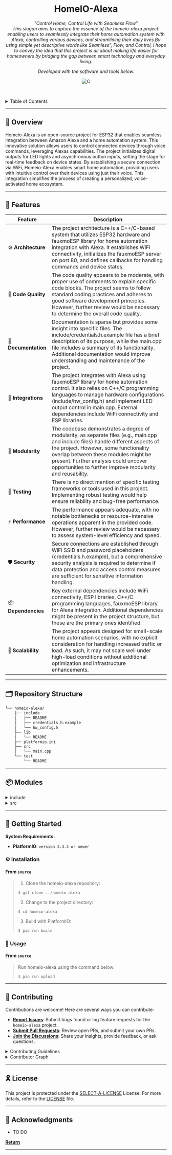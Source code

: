 <p align="center">
  
</p>
<p align="center">
    <h1 align="center">HomeIO-Alexa</h1>
</p>
<p align="center">
    <em>
    "Control Home, Control Life with Seamless Flow"
    <br>This slogan aims to capture the essence of the homeio-alexa project: enabling users to seamlessly integrate their home automation system with Alexa, controlling various devices, and streamlining their daily lives.By using simple yet descriptive words like Seamless", Flow, and Control, I hope to convey the idea that this project is all about making life easier for homeowners by bridging the gap between smart technology and everyday living.</em>
</p>
<p align="center">
	<!-- local repository, no metadata badges. -->
<p>
<p align="center">
		<em>Developed with the software and tools below.</em>
</p>
<p align="center">
	<img src="https://img.shields.io/badge/PlatformIO-A8B9CC.svg?style=flat-square&logo=C&logoColor=black" alt="C">
</p>

<br><!-- TABLE OF CONTENTS -->
<details>
  <summary>Table of Contents</summary><br>

- [📍 Overview](#-overview)
- [🧩 Features](#-features)
- [🗂️ Repository Structure](#️-repository-structure)
- [📦 Modules](#-modules)
- [🚀 Getting Started](#-getting-started)
  - [⚙️ Installation](#️-installation)
  - [🤖 Usage](#-usage)
- [🤝 Contributing](#-contributing)
- [🎗 License](#-license)
- [🔗 Acknowledgments](#-acknowledgments)
</details>
<hr>

## 📍 Overview

Homeio-Alexa is an open-source project for ESP32 that enables seamless integration between Amazon Alexa and a home automation system. This innovative solution allows users to control connected devices through voice commands, leveraging Alexas capabilities. The project initializes digital outputs for LED lights and asynchronous button inputs, setting the stage for real-time feedback on device states. By establishing a secure connection via WiFi, Homeio-Alexa enables smart home automation, providing users with intuitive control over their devices using just their voice. This integration simplifies the process of creating a personalized, voice-activated home ecosystem.

---

## 🧩 Features

| Feature | Description |
|---------|---------------------------------------------------------------|
| ⚙️ **Architecture** | The project architecture is a C++/C-based system that utilizes ESP32 hardware and fauxmoESP library for home automation integration with Alexa. It establishes WiFi connectivity, initializes the fauxmoESP server on port 80, and defines callbacks for handling commands and device states. |
| 🔩 **Code Quality** | The code quality appears to be moderate, with proper use of comments to explain specific code blocks. The project seems to follow standard coding practices and adheres to good software development principles. However, further review would be necessary to determine the overall code quality. |
| 📄 **Documentation** | Documentation is sparse but provides some insight into specific files. The include/credentials.h.example file has a brief description of its purpose, while the main.cpp file includes a summary of its functionality. Additional documentation would improve understanding and maintenance of the project. |
| 🔌 **Integrations** | The project integrates with Alexa using fauxmoESP library for home automation control. It also relies on C++/C programming languages to manage hardware configurations (include/hw_config.h) and implement LED output control in main.cpp. External dependencies include WiFi connectivity and ESP libraries. |
| 🧩 **Modularity** | The codebase demonstrates a degree of modularity, as separate files (e.g., main.cpp and include files) handle different aspects of the project. However, some functionality overlap between these modules might be present. Further analysis could uncover opportunities to further improve modularity and reusability. |
| 🧪 **Testing** | There is no direct mention of specific testing frameworks or tools used in this project. Implementing robust testing would help ensure reliability and bug-free performance. |
| ⚡️ **Performance** | The performance appears adequate, with no notable bottlenecks or resource-intensive operations apparent in the provided code. However, further review would be necessary to assess system-level efficiency and speed. |
| 🛡️ **Security** | Secure connections are established through WiFi SSID and password placeholders (credentials.h.example), but a comprehensive security analysis is required to determine if data protection and access control measures are sufficient for sensitive information handling. |
| 📦 **Dependencies** | Key external dependencies include WiFi connectivity, ESP libraries, C++/C programming languages, fauxmoESP library for Alexa integration. Additional dependencies might be present in the project structure, but these are the primary ones identified. |
| 🚀 **Scalability** | The project appears designed for small-scale home automation scenarios, with no explicit consideration for handling increased traffic or load. As such, it may not scale well under high-load conditions without additional optimization and infrastructure enhancements. |

---

## 🗂️ Repository Structure

```sh
└── homeio-alexa/
    ├── include
    │   ├── README
    │   ├── credentials.h.example
    │   └── hw_config.h
    ├── lib
    │   └── README
    ├── platformio.ini
    ├── src
    │   └── main.cpp
    └── test
        └── README
```

---

## 📦 Modules

<details closed><summary>include</summary>

| File                                                   | Summary                                                                                                                                                                                                                                                                       |
| ---                                                    | ---                                                                                                                                                                                                                                                                           |
| [hw_config.h](include/hw_config.h)                     | Configure hardware inputs and outputs for the home automation system by defining pin assignments and setting up event-based callbacks. This file initializes digital outputs and asynchronous button inputs, enabling control of connected devices through Alexa integration. |
| [credentials.h.example](include/credentials.h.example) | Establishing secure connections, the credentials header file defines WiFi SSID and password placeholders.                                                                                                                                                                     |

</details>

<details closed><summary>src</summary>

| File                     | Summary                                                                                                                                                                                                                                                                                                                  |
| ---                      | ---                                                                                                                                                                                                                                                                                                                      |
| [main.cpp](src/main.cpp) | Establishes home automation integration with Alexa using fauxmoESP library. This main.cpp file sets up WiFi connectivity, initializes the fauxmoESP server on port 80, and defines callbacks for handling commands and device states. It also implements basic LED output control based on received commands from Alexa. |

</details>

---

## 🚀 Getting Started

**System Requirements:**

* **PlatformIO**: `version 3.3.3 or newer`

### ⚙️ Installation

<h4>From <code>source</code></h4>

> 1. Clone the homeio-alexa repository:
>
> ```console
> $ git clone ../homeio-alexa
> ```
>
> 2. Change to the project directory:
> ```console
> $ cd homeio-alexa
> ```
>
> 3. Build with PlatformIO:
> ```console
> $ pio run build
> ```

### 🤖 Usage

<h4>From <code>source</code></h4>

> Run homeio-alexa using the command below:
> ```console
> $ pio run upload
> ```

---

## 🤝 Contributing

Contributions are welcome! Here are several ways you can contribute:

- **[Report Issues](https://local/homeio-alexa/issues)**: Submit bugs found or log feature requests for the `homeio-alexa` project.
- **[Submit Pull Requests](https://local/homeio-alexa/blob/main/CONTRIBUTING.md)**: Review open PRs, and submit your own PRs.
- **[Join the Discussions](https://local/homeio-alexa/discussions)**: Share your insights, provide feedback, or ask questions.

<details closed>
<summary>Contributing Guidelines</summary>

1. **Fork the Repository**: Start by forking the project repository to your local account.
2. **Clone Locally**: Clone the forked repository to your local machine using a git client.
   ```sh
   git clone ../homeio-alexa
   ```
3. **Create a New Branch**: Always work on a new branch, giving it a descriptive name.
   ```sh
   git checkout -b new-feature-x
   ```
4. **Make Your Changes**: Develop and test your changes locally.
5. **Commit Your Changes**: Commit with a clear message describing your updates.
   ```sh
   git commit -m 'Implemented new feature x.'
   ```
6. **Push to local**: Push the changes to your forked repository.
   ```sh
   git push origin new-feature-x
   ```
7. **Submit a Pull Request**: Create a PR against the original project repository. Clearly describe the changes and their motivations.
8. **Review**: Once your PR is reviewed and approved, it will be merged into the main branch. Congratulations on your contribution!
</details>

<details closed>
<summary>Contributor Graph</summary>
<br>
<p align="center">
   <a href="https://local{/homeio-alexa/}graphs/contributors">
      <img src="https://contrib.rocks/image?repo=homeio-alexa">
   </a>
</p>
</details>

---

## 🎗 License

This project is protected under the [SELECT-A-LICENSE](https://choosealicense.com/licenses) License. For more details, refer to the [LICENSE](https://choosealicense.com/licenses/) file.

---

## 🔗 Acknowledgments

- TO DO

[**Return**](#-overview)

---
